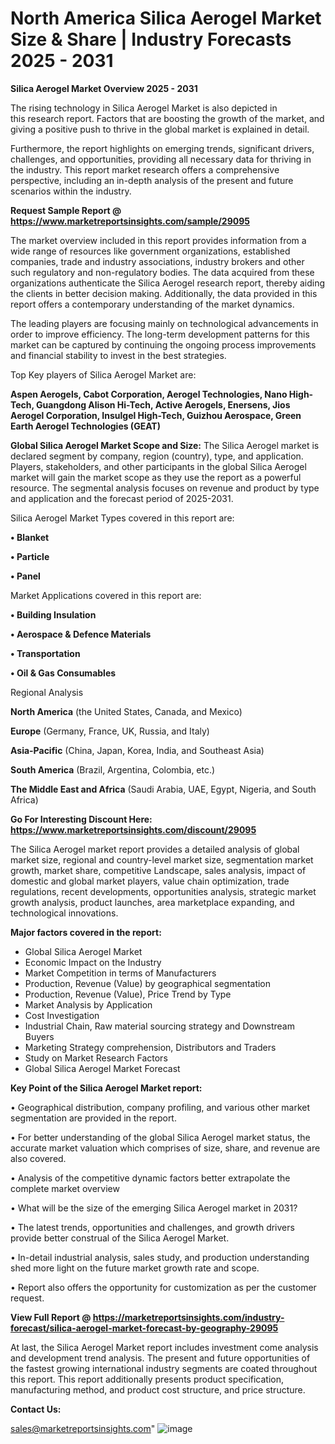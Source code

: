 # North America Silica Aerogel Market Size & Share | Industry Forecasts 2025 - 2031

<Strong> Silica Aerogel Market Overview 2025 - 2031</strong>

The rising technology in Silica Aerogel Market is also depicted in this research report. Factors that are boosting the growth of the market, and giving a positive push to thrive in the global market is explained in detail.

Furthermore, the report highlights on emerging trends, significant drivers, challenges, and opportunities, providing all necessary data for thriving in the industry. This report market research offers a comprehensive perspective, including an in-depth analysis of the present and future scenarios within the industry.

<strong>Request Sample Report @ <a href=https://www.marketreportsinsights.com/sample/29095>https://www.marketreportsinsights.com/sample/29095</a></strong>

The market overview included in this report provides information from a wide range of resources like government organizations, established companies, trade and industry associations, industry brokers and other such regulatory and non-regulatory bodies. The data acquired from these organizations authenticate the Silica Aerogel research report, thereby aiding the clients in better decision making. Additionally, the data provided in this report offers a contemporary understanding of the market dynamics.

The leading players are focusing mainly on technological advancements in order to improve efficiency. The long-term development patterns for this market can be captured by continuing the ongoing process improvements and financial stability to invest in the best strategies.

Top Key players of Silica Aerogel Market are:

<strong>Aspen Aerogels, Cabot Corporation, Aerogel Technologies, Nano High-Tech, Guangdong Alison Hi-Tech, Active Aerogels, Enersens, Jios Aerogel Corporation, Insulgel High-Tech, Guizhou Aerospace, Green Earth Aerogel Technologies (GEAT)</strong>

<strong><b>Global Silica Aerogel Market Scope and Size:</b></strong>
The Silica Aerogel market is declared segment by company, region (country), type, and application. Players, stakeholders, and other participants in the global Silica Aerogel market will gain the market scope as they use the report as a powerful resource. The segmental analysis focuses on revenue and product by type and application and the forecast period of 2025-2031.

Silica Aerogel Market Types covered in this report are:

<strong>• Blanket

• Particle

• Panel</strong>

Market Applications covered in this report are:

<strong>• Building Insulation

• Aerospace & Defence Materials

• Transportation

• Oil & Gas Consumables</strong> 

Regional Analysis

<strong>North America</strong> (the United States, Canada, and Mexico)

<strong>Europe</strong> (Germany, France, UK, Russia, and Italy)

<strong>Asia-Pacific</strong> (China, Japan, Korea, India, and Southeast Asia)

<strong>South America</strong> (Brazil, Argentina, Colombia, etc.)

<strong>The Middle East and Africa</strong> (Saudi Arabia, UAE, Egypt, Nigeria, and South Africa)

<strong>Go For Interesting Discount Here: <a href=https://www.marketreportsinsights.com/discount/29095>https://www.marketreportsinsights.com/discount/29095</a></strong>

The Silica Aerogel market report provides a detailed analysis of global market size, regional and country-level market size, segmentation market growth, market share, competitive Landscape, sales analysis, impact of domestic and global market players, value chain optimization, trade regulations, recent developments, opportunities analysis, strategic market growth analysis, product launches, area marketplace expanding, and technological innovations.

<strong><b>Major factors covered in the report:</b></strong>
<ul>
  <li>Global Silica Aerogel Market </li>
  <li>Economic Impact on the Industry</li>
  <li>Market Competition in terms of Manufacturers</li>
  <li>Production, Revenue (Value) by geographical segmentation</li>
  <li>Production, Revenue (Value), Price Trend by Type</li>
  <li>Market Analysis by Application</li>
  <li>Cost Investigation</li>
  <li>Industrial Chain, Raw material sourcing strategy and Downstream Buyers</li>
  <li>Marketing Strategy comprehension, Distributors and Traders</li>
  <li>Study on Market Research Factors</li>
  <li>Global Silica Aerogel Market Forecast</li>
</ul>

<strong><b>Key Point of the Silica Aerogel Market report:</b></strong>

• Geographical distribution, company profiling, and various other market segmentation are provided in the report.

• For better understanding of the global Silica Aerogel market status, the accurate market valuation which comprises of size, share, and revenue are also covered.

• Analysis of the competitive dynamic factors better extrapolate the complete market overview

• What will be the size of the emerging Silica Aerogel market in 2031?

• The latest trends, opportunities and challenges, and growth drivers provide better construal of the Silica Aerogel Market.

• In-detail industrial analysis, sales study, and production understanding shed more light on the future market growth rate and scope.

• Report also offers the opportunity for customization as per the customer request.

<strong><b>View Full Report @ <a href=https://marketreportsinsights.com/industry-forecast/silica-aerogel-market-forecast-by-geography-29095>https://marketreportsinsights.com/industry-forecast/silica-aerogel-market-forecast-by-geography-29095</a></b></strong>


At last, the Silica Aerogel Market report includes investment come analysis and development trend analysis. The present and future opportunities of the fastest growing international industry segments are coated throughout this report. This report additionally presents product specification, manufacturing method, and product cost structure, and price structure.

<strong>Contact Us:</strong>

sales@marketreportsinsights.com"
![image](https://github.com/user-attachments/assets/cdd3946b-7c88-41ef-8b54-819abeed11d9)

